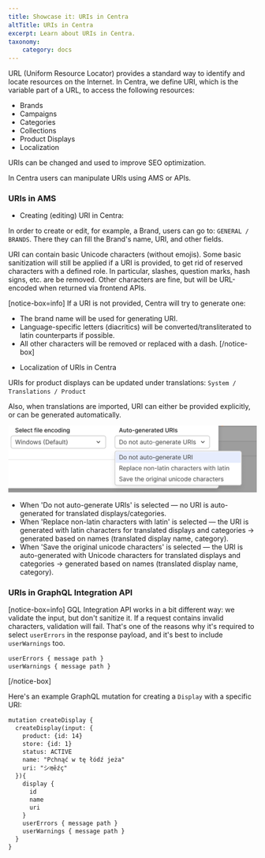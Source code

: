 ```yaml
---
title: Showcase it: URIs in Centra
altTitle: URIs in Centra
excerpt: Learn about URIs in Centra.
taxonomy:
    category: docs
---
```


URL (Uniform Resource Locator) provides a standard way to identify and locate resources on the Internet. In Centra, 
we define URI, which is the variable part of a URL, to access the following resources:

- Brands
- Campaigns
- Categories
- Collections
- Product Displays
- Localization

URIs can be changed and used to improve SEO optimization.

In Centra users can manipulate URIs using AMS or APIs.

### URIs in AMS

- Creating (editing) URI in Centra:

In order to create or edit, for example, a Brand, users can go to: `GENERAL / BRANDS`.
There they can fill the Brand's name, URI, and other fields.

URI can contain basic Unicode characters (without emojis). Some basic sanitization will
still be applied if a URI is provided, to get rid of reserved characters with a defined role.
In particular, slashes, question marks, hash signs, etc. are be removed.
Other characters are fine, but will be URL-encoded when returned via frontend APIs.

[notice-box=info]
If a URI is not provided, Centra will try to generate one:

* The brand name will be used for generating URI.
* Language-specific letters (diacritics) will be converted/transliterated to latin counterparts if possible.
* All other characters will be removed or replaced with a dash.
[/notice-box]

- Localization of URIs in Centra

URIs for product displays can be updated under translations: `System / Translations / Product`

Also, when translations are imported, URI can either be provided explicitly, or can be generated automatically.

![TranslationImportOptions](translation-import-uri.png)

- When 'Do not auto-generate URIs' is selected — no URI is auto-generated for translated displays/categories.
- When 'Replace non-latin characters with latin' is selected — the URI is generated with latin characters for 
    translated displays and categories → generated based on names (translated display name, category).
- When 'Save the original unicode characters' is selected — the URI is auto-generated with Unicode characters 
    for translated displays and categories → generated based on names (translated display name, category).

### URIs in GraphQL Integration API

[notice-box=info]
GQL Integration API works in a bit different way: we validate the input, but don't sanitize it. If a request 
contains invalid characters, validation will fail. That's one of the reasons why it's required to select `userErrors` 
in the response payload, and it's best to include `userWarnings` too.
```
userErrors { message path }
userWarnings { message path }
```
[/notice-box]

Here's an example GraphQL mutation for creating a `Display` with a specific URI:

```gql
mutation createDisplay {
  createDisplay(input: {
    product: {id: 14}
    store: {id: 1}
    status: ACTIVE
    name: "Pchnąć w tę łódź jeża"
    uri: "シऌēźç"
  }){
    display {
      id
      name
      uri
    }
    userErrors { message path }
    userWarnings { message path }
  }
}
```
